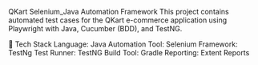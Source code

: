QKart Selenium_Java Automation Framework
This project contains automated test cases for the QKart e-commerce application using Playwright with Java, Cucumber (BDD), and TestNG.

🚀 Tech Stack
Language: Java
Automation Tool: Selenium
Framework: TestNg
Test Runner: TestNG
Build Tool: Gradle
Reporting: Extent Reports
